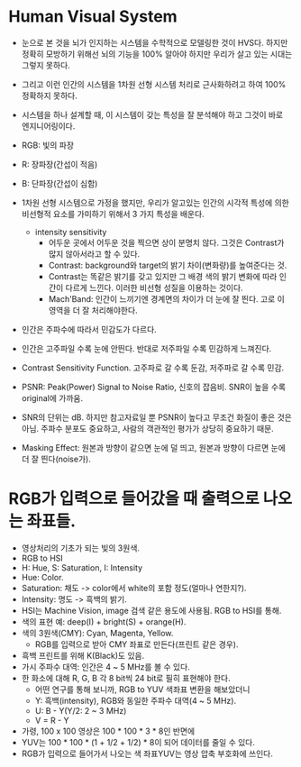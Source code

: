 # Human Visual System

- 눈으로 본 것을 뇌가 인지하는 시스템을 수학적으로 모델링한 것이 HVS다. 하지만 정확히 모방하기 위해선 뇌의 기능을 100% 알아야 하지만 우리가 살고 있는 시대는 그렇지 못하다.
- 그리고 이런 인간의 시스템을 1차원 선형 시스템 처리로 근사화하려고 하여 100% 정확하지 못하다.
- 시스템을 하나 설계할 때, 이 시스템이 갖는 특성을 잘 분석해야 하고 그것이 바로 엔지니어링이다.
- RGB: 빛의 파장
- R: 장파장(간섭이 적음)
- B: 단파장(간섭이 심함)
- 1차원 선형 시스템으로 가정을 했지만, 우리가 알고있는 인간의 시각적 특성에 의한 비선형적 요소를 가미하기 위해서 3 가지 특성을 배운다.
  - intensity sensitivity
    - 어두운 곳에서 어두운 것을 찍으면 상이 분명치 않다. 그것은 Contrast가 많지 않아서라고 할 수 있다.
    - Contrast: background와 target의 밝기 차이(변화량)를 높여준다는 것.
    - Contrast는 똑같은 밝기를 갖고 있지만 그 배경 색의 밝기 변화에 따라 인간이 다르게 느낀다. 이러한 비선형 성질을 이용하는 것이다.
    - Mach'Band: 인간이 느끼기엔 경계면의 차이가 더 눈에 잘 띈다. 고로 이 영역을 더 잘 처리해야한다.

- 인간은 주파수에 따라서 민감도가 다르다.
- 인간은 고주파일 수록 눈에 안띈다. 반대로 저주파일 수록 민감하게 느껴진다.
- Contrast Sensitivity Function. 고주파로 갈 수록 둔감, 저주파로 갈 수록 민감. 
- PSNR: Peak(Power) Signal to Noise Ratio, 신호의 잡음비. SNR이 높을 수록 original에 가까움.
- SNR의 단위는 dB. 하지만 참고자료일 뿐 PSNR이 높다고 무조건 화질이 좋은 것은 아님. 주파수 분포도 중요하고, 사람의 객관적인 평가가 상당히 중요하기 때문.
- Masking Effect: 원본과 방향이 같으면 눈에 덜 띄고, 원본과 방향이 다르면 눈에 더 잘 띈다(noise가).

# RGB가 입력으로 들어갔을 때 출력으로 나오는 좌표들.
- 영상처리의 기초가 되는 빛의 3원색.
- RGB to HSI
- H: Hue, S: Saturation, I: Intensity
- Hue: Color.
- Saturation: 채도 -> color에서 white의 포함 정도(얼마나 연한지?). 
- Intensity: 명도 -> 흑백의 밝기.
- HSI는 Machine Vision, image 검색 같은 용도에 사용됨. RGB to HSI를 통해.
- 색의 표현 예: deep(I) + bright(S) + orange(H).
- 색의 3원색(CMY): Cyan, Magenta, Yellow.
  - RGB를 입력으로 받아 CMY 좌표로 만든다(프린트 같은 경우).
- 흑백 프린트를 위해 K(Black)도 있음.
- 가시 주파수 대역: 인간은 4 ~ 5 MHz를 볼 수 있다.
- 한 화소에 대해 R, G, B 각 8 bit씩 24 bit로 필히 표현해야 한다.
  - 어떤 연구를 통해 보니까, RGB to YUV 색좌표 변환을 해보았더니
  - Y: 흑백(intensity), RGB와 동일한 주파수 대역(4 ~ 5 MHz).
  - U: B - Y(Y/2: 2 ~ 3 MHz)
  - V = R - Y
- 가령, 100 x 100 영상은 100 * 100 * 3 * 8인 반면에
- YUV는 100 * 100 * (1 + 1/2 + 1/2) * 8이 되어 데이터를 줄일 수 있다.
- RGB가 입력으로 들어가서 나오는 색 좌표YUV는 영상 압축 부호화에 쓰인다.